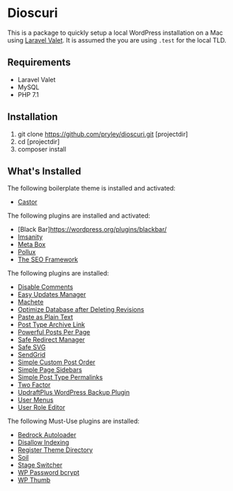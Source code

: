 # Dioscuri

This is a package to quickly setup a local WordPress installation on a Mac using [Laravel Valet](https://laravel.com/docs/master/valet#installation). It is assumed the you are using `.test` for the local TLD.

## Requirements
- Laravel Valet
- MySQL
- PHP 7.1

## Installation

1. git clone https://github.com/pryley/dioscuri.git [projectdir]
2. cd [projectdir]
3. composer install

## What's Installed

The following boilerplate theme is installed and activated:
- [Castor](https://github.com/pryley/castor)

The following plugins are installed and activated:
- [Black Bar]https://wordpress.org/plugins/blackbar/
- [Imsanity](https://wordpress.org/plugins/imsanity/)
- [Meta Box](https://wordpress.org/plugins/meta-box/)
- [Pollux](https://wordpress.org/plugins/pollux/)
- [The SEO Framework](https://wordpress.org/plugins/autodescription/)

The following plugins are installed:
- [Disable Comments](https://wordpress.org/plugins/disable-comments/)
- [Easy Updates Manager](https://wordpress.org/plugins/stops-core-theme-and-plugin-updates)
- [Machete](https://wordpress.org/plugins/machete/)
- [Optimize Database after Deleting Revisions](https://wordpress.org/plugins/rvg-optimize-database/)
- [Paste as Plain Text](https://wordpress.org/plugins/paste-as-plain-text/)
- [Post Type Archive Link](https://wordpress.org/plugins/post-type-archive-links/)
- [Powerful Posts Per Page](https://wordpress.org/plugins/pppp/)
- [Safe Redirect Manager](https://wordpress.org/plugins/safe-redirect-manager/)
- [Safe SVG](https://wordpress.org/plugins/safe-svg/)
- [SendGrid](https://wordpress.org/plugins/sendgrid-email-delivery-simplified/)
- [Simple Custom Post Order](https://wordpress.org/plugins/simple-custom-post-order/)
- [Simple Page Sidebars](https://wordpress.org/plugins/simple-page-sidebars)
- [Simple Post Type Permalinks](https://wordpress.org/plugins/simple-post-type-permalinks)
- [Two Factor](https://wordpress.org/plugins/two-factor/)
- [UpdraftPlus WordPress Backup Plugin](https://wordpress.org/plugins/updraftplus)
- [User Menus](https://wordpress.org/plugins/user-menus)
- [User Role Editor](https://wordpress.org/plugins/user-role-editor)

The following Must-Use plugins are installed:
- [Bedrock Autoloader](https://github.com/roots/bedrock/blob/master/web/app/mu-plugins/bedrock-autoloader.php)
- [Disallow Indexing](https://github.com/roots/bedrock/blob/master/web/app/mu-plugins/disallow-indexing.php)
- [Register Theme Directory](https://github.com/roots/bedrock/blob/master/web/app/mu-plugins/register-theme-directory.php)
- [Soil](https://github.com/roots/soil)
- [Stage Switcher](https://github.com/roots/wp-stage-switcher)
- [WP Password bcrypt](https://github.com/pryley/wp-password-bcrypt)
- [WP Thumb](https://github.com/pryley/wp-thumb)
